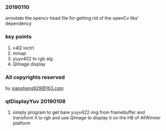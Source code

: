 ### 20190110
annotate the opencv head file for getting rid of the openCv libs' dependency

### key points
1. v4l2 ioctrl
2. mmap
3. yuyv422 to rgb alg
4. QImage display

### All copyrights reserved
by <xiansheng929@163.com>

### qtDisplayYuv 20190108
1. simply program to get bare yuyv422 img from framebuffer and transform it to rgb and use QImage to display it on the H8 of AllWinner platform

